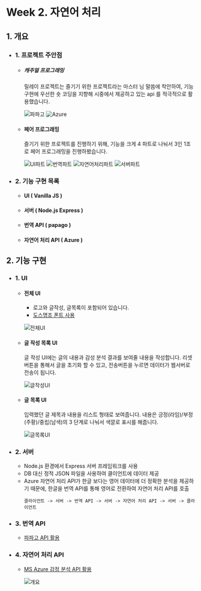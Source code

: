 # Week 2. 자연어 처리

## 1. 개요

  - ### 1. 프로젝트 주안점

    - ##### 캐주얼 프로그래밍

      릴레이 프로젝트는 즐기기 위한 프로젝트라는 마스터 님 말씀에 착안하여, 기능 구현에 우선한 숏 코딩을 지향해 시중에서 제공하고 있는 api 를 적극적으로 활용했습니다.

      ![파파고](image/week2/파파고.jpg)
      ![Azure](image/week2/Azure.png) 

    - #### 페어 프로그래밍
    
      즐기기 위한 프로젝트를 진행하기 위해, 기능을 크게 4 파트로 나눠서 3인 1조로 페어 프로그래밍을 진행하봤습니다.

      ![UI파트](image/week2/UI파트.png)
      ![번역파트](image/week2/번역파트.png)
      ![자연어처리파트](image/week2/자연어처리파트.png)
      ![서버파트](image/week2/서버파트.png)

  - ### 2. 기능 구현 목록
  
    - #### UI ( Vanilla JS )
    - #### 서버 ( Node.js Express )
    - #### 번역 API ( papago )
    - #### 자연어 처리 API ( Azure )
  
## 2. 기능 구현

  - ### 1. UI
  
    - #### 전체 UI
    
      - 로고와 글작성, 글목록이 포함되어 있습니다.
      - [도스명조 폰트 사용](https://noonnu.cc/font_page/238)
      
      ![전체UI](image/week2/전체UI.png)
      
    - #### 글 작성 목록 UI
    
      글 작성 UI에는 글의 내용과 감성 분석 결과를 보여줄 내용을 작성합니다. 리셋 버튼을 통해서 글을 초기화 할 수 있고, 전송버튼을 누르면 데이터가 웹서버로 전송이 됩니다.
    
      ![글작성UI](image/week2/글작성UI.png)
      
    - #### 글 목록 UI
     
      입력했던 글 제목과 내용을 리스트 형태로 보여줍니다. 내용은 긍정(라임)/부정(주황)/중립(남색)의 3 단계로 나눠서 색깔로 표시를 해줍니다.
     
      ![글목록UI](image/week2/글목록UI.png) 

  - ### 2. 서버
  
      - Node.js 환경에서 Express 서버 프레임워크를 사용
      - DB 대신 정적 JSON 파일을 사용하여 클이언트에 데이터 제공
      - Azure 자연어 처리 API가 한글 보다는 영어 데이터에 더 정확한 분석을 제공하기 때문에, 한글을 번역 API를 통해 영어로 전환하여 자연어 처리 API를 호출
        ```
        클라이언트 -> 서버 -> 번역 API -> 서버 -> 자연어 처리 API -> 서버 -> 클라이언트
        ```
  
  - ### 3. 번역 API
  
      - [파파고 API 활용](https://developers.naver.com/docs/papago/)

  - ### 4. 자연어 처리 API
  
      - [MS Azure 감정 분석 API 활용](https://docs.microsoft.com/ko-kr/azure/cognitive-services/text-analytics/quickstarts/nodejs#analyze-sentiment)

        ![개요](image/week2/개요.png)
